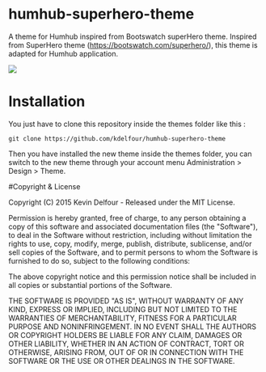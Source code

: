 # humhub-superhero-theme

A theme for Humhub inspired from Bootswatch superHero theme.
Inspired from SuperHero theme (https://bootswatch.com/superhero/), this theme is adapted for Humhub application.

![](http://kevin.delfour.eu/content/images/2015/03/screenshot.png)

# Installation

You just have to clone this repository inside the themes folder like this :

    git clone https://github.com/kdelfour/humhub-superhero-theme

Then you have installed the new theme inside the themes folder, you can switch to the new theme through your account menu Administration > Design > Theme.

#Copyright & License

Copyright (C) 2015 Kevin Delfour - Released under the MIT License.

Permission is hereby granted, free of charge, to any person obtaining a copy of this software and associated documentation files (the "Software"), to deal in the Software without restriction, including without limitation the rights to use, copy, modify, merge, publish, distribute, sublicense, and/or sell copies of the Software, and to permit persons to whom the Software is furnished to do so, subject to the following conditions:

The above copyright notice and this permission notice shall be included in all copies or substantial portions of the Software.

THE SOFTWARE IS PROVIDED "AS IS", WITHOUT WARRANTY OF ANY KIND, EXPRESS OR IMPLIED, INCLUDING BUT NOT LIMITED TO THE WARRANTIES OF MERCHANTABILITY, FITNESS FOR A PARTICULAR PURPOSE AND NONINFRINGEMENT. IN NO EVENT SHALL THE AUTHORS OR COPYRIGHT HOLDERS BE LIABLE FOR ANY CLAIM, DAMAGES OR OTHER LIABILITY, WHETHER IN AN ACTION OF CONTRACT, TORT OR OTHERWISE, ARISING FROM, OUT OF OR IN CONNECTION WITH THE SOFTWARE OR THE USE OR OTHER DEALINGS IN THE SOFTWARE.